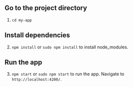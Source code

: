 ## Go to the project directory

1) `cd my-app` 

## Install dependencies

2) `npm install` or `sudo npm install` to install node_modules.

## Run the app

3) `npm start` or `sudo npm start` to run the app. Navigate to `http://localhost:4200/`.


